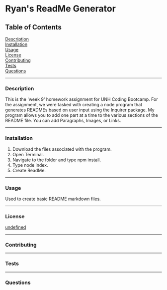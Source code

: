 # Ryan's ReadMe Generator  

## Table of Contents  

[Description](#Description)  
[Installation](#Installation)  
[Usage](#Usage)  
[License](#License)  
[Contributing](#Contributing)  
[Tests](#Tests)  
[Questions](#Questions)  


---
<a name="Description"></a>
### Description

This is the 'week 9' homework assignment for UNH Coding Bootcamp. For the assignment, we were tasked with creating a node program that generates READMEs based on user input using the Inquirer package.
  My program allows you to add one part at a time to the various sections of the README file. You can add Paragraphs, Images, or Links.
  
---
<a name="Installation"></a>
### Installation

1. Download the files associated with the program.
  2. Open Terminal.
  3. Navigate to the folder and type npm install.
  4. Type node index.
  5. Create ReadMe.
  
---
<a name="Usage"></a>
### Usage

Used to create basic README markdown files.
  
---
<a name="License"></a>
### License

[undefined](./LICENSE)
  
---
<a name="Contributing"></a>
### Contributing


---
<a name="Tests"></a>
### Tests


---
<a name="Questions"></a>
### Questions

